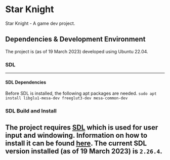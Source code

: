 # Star Knight
Star Knight - A game dev project.

## Dependencies & Development Environment

The project is (as of 19 March 2023) developed using Ubuntu 22.04.

### SDL
---
#### SDL Dependencies
Before SDL is installed, the following apt packages are needed.
```sudo apt install libglu1-mesa-dev freeglut3-dev mesa-common-dev```

### SDL Build and Install
The project requires [SDL](https://www.libsdl.org/) which is used for user input and windowing. Information on how to install it can be found [here](https://lazyfoo.net/tutorials/SDL/index.php).
The current SDL version installed (as of 19 March 2023) is ``2.26.4``.
---
